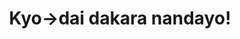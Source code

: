 --- 
title: "Kyo->dai dakara nandayo!"
publishdate: "2019-5-22T16:48:46+02:00"
src: "https://365manga.net/manga/kyo-dai-dakara-nandayo"
image: "https://data.365manga.net/images/thumbnails/19243-kyo-dai-dakara-nandayo.jpg"
description: "From Awakened Memories and Covenant of Darkness: My private tutor, Midorikawa-sensei is a student attending a super elite medical school. He confessed to me and we started dating but I inadvertently lost my virginity! It is because, everyone around me already experienced their first time and I thought it was too late for me. At that time, my non related sister who has always lived separately from me returned. We…"
---